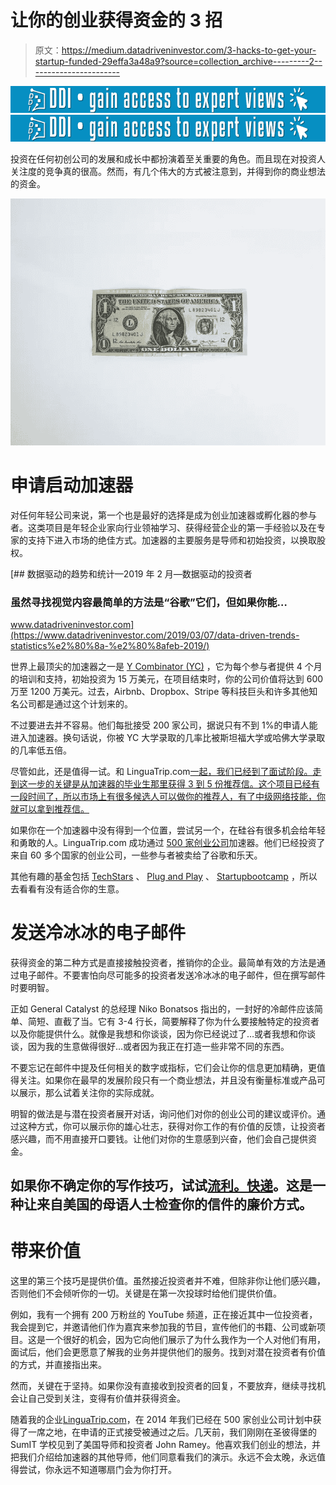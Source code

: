 # 让你的创业获得资金的 3 招

> 原文：<https://medium.datadriveninvestor.com/3-hacks-to-get-your-startup-funded-29effa3a48a9?source=collection_archive---------2----------------------->

[![](img/8e893cdb7c389505582e8116e88f7333.png)](http://www.track.datadriveninvestor.com/1B9E)[![](img/8e893cdb7c389505582e8116e88f7333.png)](http://www.track.datadriveninvestor.com/1B9E)

投资在任何初创公司的发展和成长中都扮演着至关重要的角色。而且现在对投资人关注度的竞争真的很高。然而，有几个伟大的方式被注意到，并得到你的商业想法的资金。

![](img/0478fcc02ae747d5e6ba2708636ed790.png)

# 申请启动加速器

对任何年轻公司来说，第一个也是最好的选择是成为创业加速器或孵化器的参与者。这类项目是年轻企业家向行业领袖学习、获得经营企业的第一手经验以及在专家的支持下进入市场的绝佳方式。加速器的主要服务是导师和初始投资，以换取股权。

[](https://www.datadriveninvestor.com/2019/03/07/data-driven-trends-statistics%e2%80%8a-%e2%80%8afeb-2019/) [## 数据驱动的趋势和统计—2019 年 2 月—数据驱动的投资者

### 虽然寻找视觉内容最简单的方法是“谷歌”它们，但如果你能…

www.datadriveninvestor.com](https://www.datadriveninvestor.com/2019/03/07/data-driven-trends-statistics%e2%80%8a-%e2%80%8afeb-2019/) 

世界上最顶尖的加速器之一是 [Y Combinator (YC)](https://www.ycombinator.com/?utm_source=article&utm_medium=medium&utm_campaign=startup_investment) ，它为每个参与者提供 4 个月的培训和支持，初始投资为 15 万美元，在项目结束时，你的公司价值将达到 600 万至 1200 万美元。过去，Airbnb、Dropbox、Stripe 等科技巨头和许多其他知名公司都是通过这个计划来的。

不过要进去并不容易。他们每批接受 200 家公司，据说只有不到 1%的申请人能进入加速器。换句话说，你被 YC 大学录取的几率比被斯坦福大学或哈佛大学录取的几率低五倍。

尽管如此，还是值得一试。和 LinguaTrip.com[一起，我们已经到了面试阶段。走到这一步的关键是从加速器的毕业生那里获得 3 到 5 份推荐信。这个项目已经有一段时间了，所以市场上有很多候选人可以做你的推荐人，有了中级网络技能，你就可以拿到推荐信。](https://linguatrip.com/en/?utm_source=article&utm_medium=medium&utm_campaign=startup_investment)

如果你在一个加速器中没有得到一个位置，尝试另一个，在硅谷有很多机会给年轻和勇敢的人。LinguaTrip.com 成功通过 [500 家创业公司](https://500.co/?utm_source=article&utm_medium=medium&utm_campaign=startup_investment)加速器。他们已经投资了来自 60 多个国家的创业公司，一些参与者被卖给了谷歌和乐天。

其他有趣的基金包括 [TechStars](https://www.techstars.com/?utm_source=article&utm_medium=medium&utm_campaign=startup_investment) 、 [Plug and Play](https://www.plugandplaytechcenter.com/?utm_source=article&utm_medium=medium&utm_campaign=startup_investment) 、 [Startupbootcamp](https://www.startupbootcamp.org/?utm_source=article&utm_medium=medium&utm_campaign=startup_investment) ，所以去看看有没有适合你的生意。

# 发送冷冰冰的电子邮件

获得资金的第二种方式是直接接触投资者，推销你的企业。最简单有效的方法是通过电子邮件。不要害怕向尽可能多的投资者发送冷冰冰的电子邮件，但在撰写邮件时要明智。

正如 General Catalyst 的总经理 Niko Bonatsos 指出的，一封好的冷邮件应该简单、简短、直截了当。它有 3-4 行长，简要解释了你为什么要接触特定的投资者以及你能提供什么。就像是我想和你谈谈，因为你已经说过了…或者我想和你谈谈，因为我的生意做得很好…或者因为我正在打造一些非常不同的东西。

不要忘记在邮件中提及任何相关的数字或指标，它们会让你的信息更加精确，更值得关注。如果你在最早的发展阶段只有一个商业想法，并且没有衡量标准或产品可以展示，那么试着关注你的实际成就。

明智的做法是与潜在投资者展开对话，询问他们对你的创业公司的建议或评价。通过这种方式，你可以展示你的雄心壮志，获得对你工作的有价值的反馈，让投资者感兴趣，而不用直接开口要钱。让他们对你的生意感到兴奋，他们会自己提供资金。

## 如果你不确定你的写作技巧，试试[流利。快递](https://fluent.express/account/check?utm_source=article&utm_medium=medium&utm_campaign=startup_investment)。这是一种让来自美国的母语人士检查你的信件的廉价方式。

# 带来价值

这里的第三个技巧是提供价值。虽然接近投资者并不难，但除非你让他们感兴趣，否则他们不会倾听你的一切。关键是在第一次投球时给他们提供价值。

例如，我有一个拥有 200 万粉丝的 YouTube 频道，正在接近其中一位投资者，我会提到它，并邀请他们作为嘉宾来参加我的节目，宣传他们的书籍、公司或新项目。这是一个很好的机会，因为它向他们展示了为什么我作为一个人对他们有用，面试后，他们会更愿意了解我的业务并提供他们的服务。找到对潜在投资者有价值的方式，并直接指出来。

然而，关键在于坚持。如果你没有直接收到投资者的回复，不要放弃，继续寻找机会让自己受到关注，变得有价值并获得资金。

随着我的企业[LinguaTrip.com](https://linguatrip.com/en/?utm_source=article&utm_medium=medium&utm_campaign=startup_investment)，在 2014 年我们已经在 500 家创业公司计划中获得了一席之地，在申请的正式接受被通过之后。几天前，我们刚刚在圣彼得堡的 SumIT 学校见到了美国导师和投资者 John Ramey。他喜欢我们创业的想法，并把我们介绍给加速器的其他导师，他们同意看我们的演示。永远不会太晚，永远值得尝试，你永远不知道哪扇门会为你打开。